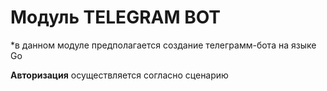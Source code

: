 # Модуль TELEGRAM BOT
*в данном модуле предполагается создание телеграмм-бота на языке Go 

**Авторизация**
осуществляется согласно сценарию
